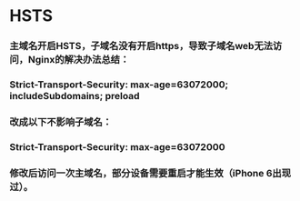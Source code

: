# HSTS
### 主域名开启HSTS，子域名没有开启https，导致子域名web无法访问，Nginx的解决办法总结：
### Strict-Transport-Security: max-age=63072000; includeSubdomains; preload
### 改成以下不影响子域名：
### Strict-Transport-Security: max-age=63072000
### 修改后访问一次主域名，部分设备需要重启才能生效（iPhone 6出现过）。
